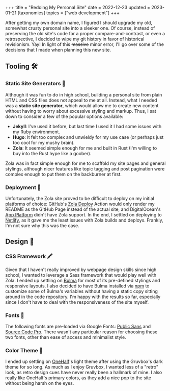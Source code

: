 +++
title = "Redoing My Personal Site"
date = 2022-12-23
updated = 2023-01-21
[taxonomies]
topics = ["web development"]
+++

After getting my own domain name, I figured I should upgrade my old, somewhat crusty personal site into a sleeker one. 
Of course, instead of preserving the old site's code for a proper compare-and-contrast, or even a retrospective, I decided to wipe my git history in favor of historical revisionism. Yay! In light of this ~~massive~~ minor error, I'll go over some of the decisions that I made when planning this new site.

<!-- more -->

## Tooling :hammer_and_wrench:

### Static Site Generators :memo:

Although it was fun to do in high school, building a personal site from plain HTML and CSS files does not appeal to me at all. Instead, what I needed was a **static site generator**, which would allow me to create new content without having to worry about excessive styling and markup. Thus, I sat down to consider a few of the popular options available:

* **Jekyll**: I've used it before, but last time I used it I had some issues with my Ruby environment.
* **Hugo**: It felt too complex and unwieldy for my use case (or perhaps just too cool for my mushy brain).
* **Zola**: It seemed simple enough for me and built in Rust (I'm willing to buy into the Rust hype like a goober).

Zola was in fact simple enough for me to scaffold my site pages and general stylings, although nicer features like topic tagging and post pagination were complex enough to put them on the backburner at first.

### Deployment :rocket:

Unfortunately, the Zola site proved to be difficult to deploy on my initial platforms of choice: GitHub's [Zola Deploy](https://github.com/marketplace/actions/zola-deploy) Action would only render my README as the GitHub Page instead of the actual site, and DigitalOcean's [App Platform](https://www.digitalocean.com/products/app-platform) didn't have Zola support. In the end, I settled on deploying to [Netlify](https://netlify.com), as it gave me the least issues with Zola builds and deploys. Frankly, I'm not sure why this was the case.

## Design :triangular_ruler:

### CSS Framework :crayon:

Given that I haven't really improved by webpage design skills since high school, I wanted to leverage a Sass framework that would play well with Zola. I ended up settling on [Bulma](https://bulma.io) for most of its pre-defined stylings and responsive layouts. I also decided to have Bulma installed via [npm](https://www.npmjs.com) to customize some of Bulma's variables without having a static copy sitting around in the code repository. I'm happy with the results so far, especially since I don't have to deal with the responsiveness of the site myself.

### Fonts :abcd:

The following fonts are pre-loaded via Google Fonts: [Public Sans](https://public-sans.digital.gov) and [Source Code Pro](https://github.com/adobe-fonts/source-code-pro). There wasn't any particular reason for choosing these two fonts, other than ease of access and minimalist style.


### Color Theme :art:

I ended up settling on [OneHalf](https://github.com/sonph/onehalf)'s light theme after using the Gruvbox's dark theme for so long. As much as I enjoy Gruvbox, I wanted less of a "retro" look, as retro design cues have never really been a hallmark of mine. I also really like OneHalf's primary colors, as they add a nice pop to the site without being harsh on the eyes.
